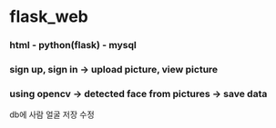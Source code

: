 # flask_web

### html - python(flask) - mysql

### sign up, sign in -> upload picture, view picture

### using opencv -> detected face from pictures -> save data
 

db에 사람 얼굴 저장 수정